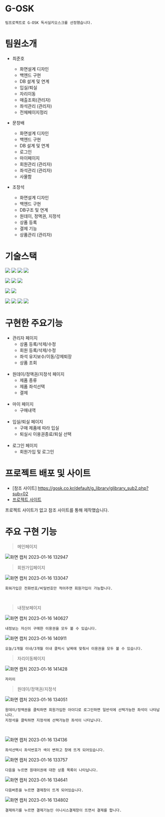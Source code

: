 # G-OSK
```
팀프로젝트로 G-OSK 독서실키오스크를 선정했습니다.
```
# 팀원소개
+ 최준호
    + 화면설계 디자인
    + 백엔드 구현
    + DB 설계 및 연계
    + 입실/퇴실
    + 자리이동
    + 매출조회(관리자)
    + 좌석관리 (관리자)
    + 전체페이지정리
    
+ 문창배
    + 화면설계 디자인
    + 백엔드 구현
    + DB 설계 및 연계
    + 로그인
    + 마이페이지
    + 회원관리 (관리자)
    + 좌석관리 (관리자)
    + 사물함
    
+ 조창석
    + 화면설계 디자인
    + 백엔드 구현
    + DB구조 및 연계
    + 원데이, 정액권, 지정석
    + 상품 등록
    + 결제 기능
    + 상품관리 (관리자)
# 기술스택

<img src="https://img.shields.io/badge/java-007396?style=for-the-badge&logo=java&logoColor=white"> <img src="https://img.shields.io/badge/html5-E34F26?style=for-the-badge&logo=html5&logoColor=white"> <img src="https://img.shields.io/badge/css-1572B6?style=for-the-badge&logo=css3&logoColor=white"> <img src="https://img.shields.io/badge/javascript-F7DF1E?style=for-the-badge&logo=javascript&logoColor=black">

<img src="https://img.shields.io/badge/github-181717?style=for-the-badge&logo=github&logoColor=white"> <img src="https://img.shields.io/badge/mariaDB-003545?style=for-the-badge&logo=mariaDB&logoColor=white"> <img src="https://img.shields.io/badge/IntelliJ IDEA-E34F26?style=for-the-badge&logo=IntelliJ IDEA&logoColor=white">

<img src="https://img.shields.io/badge/Visual Studio Code-1572B6?style=for-the-badge&logo=Visual Studio Code&logoColor=white"> <img src="https://img.shields.io/badge/Apache Tomcat-F7DF1E?style=for-the-badge&logo=Apache Tomcat&logoColor=white">

<img src="https://img.shields.io/badge/spring-6DB33F?style=for-the-badge&logo=spring&logoColor=white"> <img src="https://img.shields.io/badge/springboot-6DB33F?style=for-the-badge&logo=springboot&logoColor=white"> <img src="https://img.shields.io/badge/jquery-0769AD?style=for-the-badge&logo=jquery&logoColor=white">
<img src="https://img.shields.io/badge/mysql-4479A1?style=for-the-badge&logo=mysql&logoColor=white">

# 구현한 주요기능

+ 관리자 페이지
    + 상품 등록/삭제/수정 
    + 회원 등록/삭제/수정
    + 좌석 유지보수/이동/강제퇴장
    + 상품 조회
    <br>
+ 원데이/정액권/지정석 페이지
    + 제품 종류
    + 제품 좌석선택
    + 결제
    <br>
+ 마이 페이지
    + 구매내역
    <br>
+ 입실/퇴실 페이지
    + 구매 제품에 따라 입실
    + 퇴실시 이용권종료/퇴실 선택
    <br>
+ 로그인 페이지
    + 회원가입 및 로그인

# 프로젝트 배포 및  사이트
+ [참조 사이트] https://gosk.co.kr/default/g_library/glibrary_sub2.php?sub=02
+ [프로젝트 사이트](http://43.200.236.80:8005/index)

프로젝트 사이트가 없고 참조 사이트를 통해 제작했습니다.

# 주요 구현 기능
> 메인페이지

![화면 캡처 2023-01-16 132947](https://user-images.githubusercontent.com/93910053/212598937-4d6ec786-bbf2-4b0c-9e14-a48ef516671d.png)
<br>

> 회원가입페이지

![화면 캡처 2023-01-16 133047](https://user-images.githubusercontent.com/93910053/212599017-61ae9605-370e-4f37-a18b-dde4e21d48c1.png)
```
회워가입은 전화번호/비밀번호만 적어주면 회원가입이 가능합니다.
```
<br>

> 내정보페이지

![화면 캡처 2023-01-16 140627](https://user-images.githubusercontent.com/93910053/212602772-70cd8726-2fdd-4f07-8c33-c3cf63c914a2.png)
```
내정보는 자신이 구매한 이용권을 모두 볼 수 있습니다.
```

![화면 캡처 2023-01-16 140911](https://user-images.githubusercontent.com/93910053/212602985-a61a1e71-0be3-413b-a52a-b48a59736026.png)
```
오늘/1개월 이내/3개월 이내 클릭시 날짜에 맞춰서 이용권을 모두 볼 수 있습니다.
```

> 자리이동페이지

![화면 캡처 2023-01-16 141428](https://user-images.githubusercontent.com/93910053/212603518-9f300a20-1738-4834-8b9c-1a8ccaa8b04a.png)
```
자리이
```

> 원데이/정액권/지정석

![화면 캡처 2023-01-16 134051](https://user-images.githubusercontent.com/93910053/212600125-125a8bd5-e8a6-467f-be80-25196729d8fe.png)
```
원데이/정액권을 클릭하면 회원가입한 아이디로 로그인하면 일반석에 선택가능한 좌석이 나타납니다.
지정석을 클릭하면 지정석에 선택가능한 좌석이 나타납니다.
```
<br>

![화면 캡처 2023-01-16 134136](https://user-images.githubusercontent.com/93910053/212600276-412a717d-7b32-4bfc-8532-b87be6b2b3ea.png)
```
좌석선택시 좌석번호가 색이 변하고 창에 뜨게 되어있습니다.
```

![화면 캡처 2023-01-16 133757](https://user-images.githubusercontent.com/93910053/212600404-7fb80b69-afef-47df-a355-cac266b427d7.png)
```
다음을 누르면 원데이권에 대한 상품 목록이 나타납니다.
```

![화면 캡처 2023-01-16 134641](https://user-images.githubusercontent.com/93910053/212600696-9995725f-330b-4141-bde1-aba6e5bc1989.png)
```
다음버튼을 누르면 결제창이 뜨게 되어있습니다.
```

![화면 캡처 2023-01-16 134802](https://user-images.githubusercontent.com/93910053/212600890-1a1579cb-1dbb-4735-8ad6-d78b0dfa4276.png)
```
결제하기를 누르면 결제기능인 이니시스결제창이 뜨면서 결제를 합니다.
```





